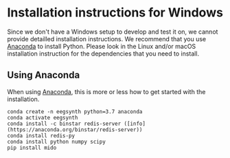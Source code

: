 # Installation instructions for Windows

Since we don't have a Windows setup to develop and test it on, we cannot provide detailled installation instructions. We recommend that you use [Anaconda](https://www.anaconda.com) to install Python. Please look in the Linux and/or macOS installation instruction for the dependencies that you need to install.

## Using Anaconda

When using [Anaconda](https://www.anaconda.com), this is more or less how to get started with the installation.

```
conda create -n eegsynth python=3.7 anaconda
conda activate eegsynth
conda install -c binstar redis-server ([info](https://anaconda.org/binstar/redis-server)) 
conda install redis-py
conda install python numpy scipy
pip install mido
```


